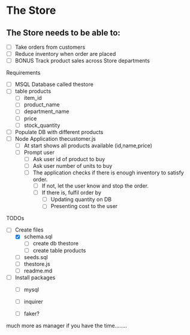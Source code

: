 # The Store

## The Store needs to be able to:

- [ ] Take orders from customers
- [ ] Reduce inventory when order are placed
- [ ] BONUS Track product sales across Store departments 

Requirements
- [ ] MSQL Database called thestore
- [ ] table products
  - [ ] item_id
  - [ ] product_name
  - [ ] department_name
  - [ ] price
  - [ ] stock_quantity
- [ ] Populate DB with different products
- [ ] Node Application thecustomer.js
  - [ ] At start shows all products available (id,name,price)
  - [ ] Prompt user
    - [ ] Ask user id of product to buy
    - [ ] Ask user number of units to buy
    - [ ] The application checks if there is enough inventory to satisfy order.  
      - [ ] If not, let the user know and stop the order.
      - [ ] If there is, fulfil order by
        - [ ] Updating quantity on DB
        - [ ] Presenting cost to the user

TODOs
- [ ] Create files
  - [x] schema.sql
    - [ ] create db thestore
    - [ ] create table products
  - [ ] seeds.sql
  - [ ] thestore.js
  - [ ] readme.md
- [ ] Install packages
  - [ ] mysql
  - [ ] inquirer
  - [ ] faker?


much more as manager if you have the time........